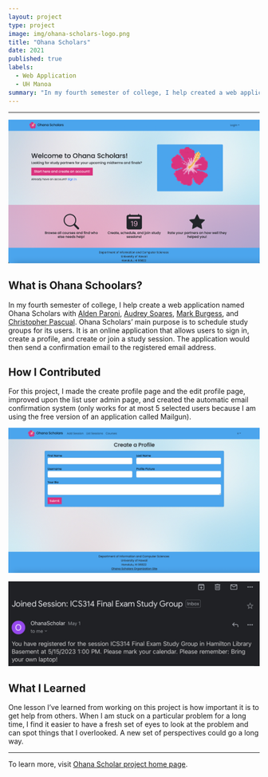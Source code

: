 ```yaml
---
layout: project
type: project
image: img/ohana-scholars-logo.png
title: "Ohana Scholars"
date: 2021
published: true
labels:
  - Web Application
  - UH Manoa
summary: "In my fourth semester of college, I help created a web application named Ohana Scholars."
---
```


<hr>
<img width="900px" 
     class="rounded mx-auto d-block" 
     src="../img/ohana-scholars-homepage.png" >

## What is Ohana Schoolars?
In my fourth semester of college, I help create a web application named Ohana Scholars with  [Alden Paroni](https://aldenparoni.github.io), [Audrey Soares](https://audreysoares.github.io), [Mark Burgess](https://crepesalot.github.io), and [Christopher Pascual](https://caspascual.github.io). Ohana Scholars’ main purpose is to schedule study groups for its users. It is an online application that allows users to sign in, create a profile, and create or join a study session. The application would then send a confirmation email to the registered email address. 

## How I Contributed
For this project, I made the create profile page and the edit profile page, improved upon the list user admin page, and created the automatic email confirmation system (only works for at most 5 selected users because I am using the free version of an application called Mailgun). 

<img width="900px" 
     class="float-left" 
     src="../img/ohana-scholars-create-profile.png" >
     
<img width="900px" 
     class="float-left" 
     src="../img/email-example.jpg" >
     
## What I Learned
One lesson I’ve learned from working on this project is how important it is to get help from others. When I am stuck on a particular problem for a long time, I find it easier to have a fresh set of eyes to look at the problem and can spot things that I overlooked. A new set of perspectives could go a long way.

<hr>

To learn more, visit [Ohana Scholar project home page](https://ohana-scholars.github.io).
